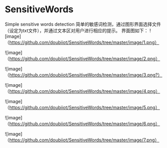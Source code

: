 # SensitiveWords
Simple sensitive words detection
简单的敏感词检测，通过图形界面选择文件（设定为txt文件），并通过文本区对用户进行相应的提示。
界面图如下：
![image]（https://github.com/doubiiot/SensitiveWords/tree/master/image/1.png）

![image]（https://github.com/doubiiot/SensitiveWords/tree/master/image/2.png）

![image]（https://github.com/doubiiot/SensitiveWords/tree/master/image/3.png?）

![image]（https://github.com/doubiiot/SensitiveWords/tree/master/image/4.png）

![image]（https://github.com/doubiiot/SensitiveWords/tree/master/image/5.png）

![image]（https://github.com/doubiiot/SensitiveWords/tree/master/image/6.png）

![image]（https://github.com/doubiiot/SensitiveWords/tree/master/image/7.png）

